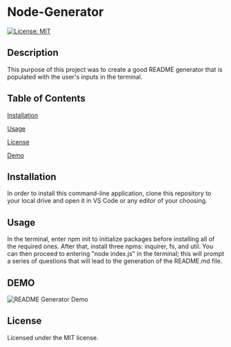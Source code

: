 # Node-Generator

[![License: MIT](https://img.shields.io/badge/License-MIT-blue.svg)](https://opensource.org/licenses/MIT)

## Description

This purpose of this project was to create a good README generator that is populated with the user's inputs in the terminal.

## Table of Contents
  
[Installation](#installation)
  
[Usage](#usage)
  
[License](#license)

[Demo](#demo)

## Installation
  
In order to install this command-line application, clone this repository to your local drive and open it in VS Code or any editor of your choosing.

## Usage
  
In the terminal, enter npm init to initialize packages before installing all of the required ones. After that, install three npms: inquirer, fs, and util. You can then proceed to entering "node index.js" in the terminal; this will prompt a series of questions that will lead to the generation of the README.md file.

## DEMO

![README Generator Demo](demo/README-Generator.gif)

## License 
  
Licensed under the MIT license. 



